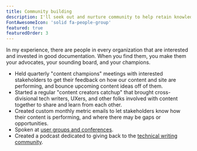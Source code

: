 ```yaml
---
title: Community building
description: I'll seek out and nurture community to help retain knowledge in your organization.
FontAwesomeIcon: 'solid fa-people-group'
featured: true
featuredOrder: 3
---
```


In my experience, there are people in every organization that are interested and invested in good documentation. When you find them, you make them your advocates, your sounding board, and your champions.

- Held quarterly "content champions" meetings with interested stakeholders to get their feedback on how our content and site are performing, and bounce upcoming content ideas off of them.
- Started a regular "content creators catchup" that brought cross-divisional tech writers, UXers, and other folks involved with content together to share and learn from each other.
- Created custom monthly metric emails to let stakeholders know how their content is performing, and where there may be gaps or opportunities.
- Spoken at [user groups and conferences](public-speaking.md).
- Created a podcast dedicated to giving back to the [technical writing community](/content/podcasts/).
